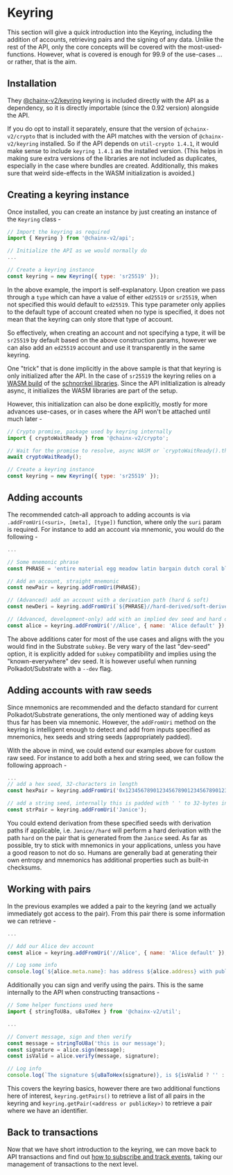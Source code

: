 # Keyring

This section will give a quick introduction into the Keyring, including the addition of accounts, retrieving pairs and the signing of any data. Unlike the rest of the API, only the core concepts will be covered with the most-used-functions. However, what is covered is enough for 99.9 of the use-cases ... or rather, that is the aim.

## Installation

They [@chainx-v2/keyring](https://github.com/polkadot-js/common/tree/master/packages/keyring) keyring is included directly with the API as a dependency, so it is directly importable (since the 0.92 version) alongside the API.

If you do opt to install it separately, ensure that the version of `@chainx-v2/crypto` that is included with the API matches with the version of `@chainx-v2/keyring` installed. So if the API depends on `util-crypto 1.4.1`, it would make sense to include `keyring 1.4.1` as the installed version. (This helps in making sure extra versions of the libraries are not included as duplicates, especially in the case where bundles are created. Additionally, this makes sure that weird side-effects in the WASM initialization is avoided.)

## Creating a keyring instance

Once installed, you can create an instance by just creating an instance of the `Keyring` class -

```js
// Import the keyring as required
import { Keyring } from '@chainx-v2/api';

// Initialize the API as we would normally do
...

// Create a keyring instance
const keyring = new Keyring({ type: 'sr25519' });
```

In the above example, the import is self-explanatory. Upon creation we pass through a `type` which can have a value of either `ed25519` or `sr25519`, when not specified this would default to `ed25519`. This type parameter only applies to the default type of account created when no type is specified, it does not mean that the keyring can only store that type of account.

So effectively, when creating an account and not specifying a type, it will be `sr25519` by default based on the above construction params, however we can also add an `ed25519` account and use it transparently in the same keyring.

One "trick" that is done implicitly in the above sample is that that keyring is only initialized after the API. In the case of `sr25519` the keyring relies on a [WASM build](https://github.com/polkadot-js/wasm) of the [schnorrkel libraries](https://github.com/w3f/schnorrkel). Since the API inlitialization is already async, it initializes the WASM libraries are part of the setup.

However, this initialization can also be done explicitly, mostly for more advances use-cases, or in cases where the API won't be attached until much later -

```js
// Crypto promise, package used by keyring internally
import { cryptoWaitReady } from '@chainx-v2/crypto';

// Wait for the promise to resolve, async WASM or `cryptoWaitReady().then(() => { ... })`
await cryptoWaitReady();

// Create a keyring instance
const keyring = new Keyring({ type: 'sr25519' });
```

## Adding accounts

The recommended catch-all approach to adding accounts is via `.addFromUri(<suri>, [meta], [type])` function, where only the `suri` param is required. For instance to add an account via mnemonic, you would do the following -

```js
...

// Some mnemonic phrase
const PHRASE = 'entire material egg meadow latin bargain dutch coral blood melt acoustic thought';

// Add an account, straight mnemonic
const newPair = keyring.addFromUri(PHRASE);

// (Advanced) add an account with a derivation path (hard & soft)
const newDeri = keyring.addFromUri(`${PHRASE}//hard-derived/soft-derived`);

// (Advanced, development-only) add with an implied dev seed and hard derivation
const alice = keyring.addFromUri('//Alice', { name: 'Alice default' });
```

The above additions cater for most of the use cases and aligns with the you would find in the Substrate `subkey`. Be very wary of the last "dev-seed" option, it is explicitly added for `subkey` compatibility and implies using the "known-everywhere" dev seed. It is however useful when running Polkadot/Substrate with a `--dev` flag.

## Adding accounts with raw seeds

Since mnemonics are recommended and the defacto standard for current Polkadot/Substrate generations, the only mentioned way of adding keys thus far has been via mnemonic. However, the `addFromUri` method on the keyring is intelligent enough to detect and add from inputs specified as mnemonics, hex seeds and string seeds (appropriately padded).

With the above in mind, we could extend our examples above for custom raw seed. For instance to add both a hex and string seed, we can follow the following approach -

```js
...
// add a hex seed, 32-characters in length
const hexPair = keyring.addFromUri('0x1234567890123456789012345678901234567890123456789012345678901234');

// add a string seed, internally this is padded with ' ' to 32-bytes in length
const strPair = keyring.addFromUri('Janice');
```

You could extend derivation from these specified seeds with derivation paths if applicable, i.e. `Janice//hard` will perform a hard derivation with the path `hard` on the pair that is generated from the `Janice` seed. As far as possible, try to stick with mnemonics in your applications, unless you have a good reason to not do so. Humans are generally bad at generating their own entropy and mnemonics has additional properties such as built-in checksums.

## Working with pairs

In the previous examples we added a pair to the keyring (and we actually immediately got access to the pair). From this pair there is some information we can retrieve -

```js
...

// Add our Alice dev account
const alice = keyring.addFromUri('//Alice', { name: 'Alice default' });

// Log some info
console.log(`${alice.meta.name}: has address ${alice.address} with publicKey [${alice.publicKey}]`);
```

Additionally you can sign and verify using the pairs. This is the same internally to the API when constructing transactions -

```js
// Some helper functions used here
import { stringToU8a, u8aToHex } from '@chainx-v2/util';

...

// Convert message, sign and then verify
const message = stringToU8a('this is our message');
const signature = alice.sign(message);
const isValid = alice.verify(message, signature);

// Log info
console.log(`The signature ${u8aToHex(signature)}, is ${isValid ? '' : 'in'}valid`);
```

This covers the keyring basics, however there are two additional functions here of interest, `keyring.getPairs()` to retrieve a list of all pairs in the keyring and `keyring.getPair(<address or publicKey>)` to retrieve a pair where we have an identifier.

## Back to transactions

Now that we have short introduction to the keyring, we can move back to API transactions and find out [how to subscribe and track events](api.tx.subs.md), taking our management of transactions to the next level.
